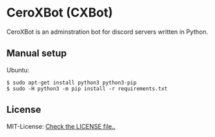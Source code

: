 # CeroXBot (CXBot)

CeroXBot is an adminstration bot for discord servers written in Python.


## Manual setup

Ubuntu:
```
$ sudo apt-get install python3 python3-pip
$ sudo -H python3 -m pip install -r requirements.txt
```



## License

MIT-License: [Check the LICENSE file..](./LICENSE)
